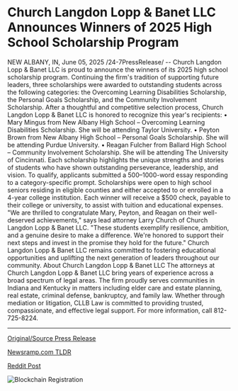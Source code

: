 # Church Langdon Lopp &amp; Banet LLC Announces Winners of 2025 High School Scholarship Program

NEW ALBANY, IN, June 05, 2025 /24-7PressRelease/ -- Church Langdon Lopp & Banet LLC is proud to announce the winners of its 2025 high school scholarship program. Continuing the firm's tradition of supporting future leaders, three scholarships were awarded to outstanding students across the following categories: the Overcoming Learning Disabilities Scholarship, the Personal Goals Scholarship, and the Community Involvement Scholarship.  After a thoughtful and competitive selection process, Church Langdon Lopp & Banet LLC is honored to recognize this year's recipients: • Mary Mingus from New Albany High School – Overcoming Learning Disabilities Scholarship. She will be attending Taylor University. • Peyton Brown from New Albany High School – Personal Goals Scholarship. She will be attending Purdue University. • Reagan Fulcher from Ballard High School – Community Involvement Scholarship. She will be attending The University of Cincinnati.  Each scholarship highlights the unique strengths and stories of students who have shown outstanding perseverance, leadership, and vision.  To qualify, applicants submitted a 500–1000-word essay responding to a category-specific prompt. Scholarships were open to high school seniors residing in eligible counties and either accepted to or enrolled in a 4-year college institution. Each winner will receive a $500 check, payable to their college or university, to assist with tuition and educational expenses.  "We are thrilled to congratulate Mary, Peyton, and Reagan on their well-deserved achievements," says lead attorney Larry Church of Church Langdon Lopp & Banet LLC. "These students exemplify resilience, ambition, and a genuine desire to make a difference. We're honored to support their next steps and invest in the promise they hold for the future."  Church Langdon Lopp & Banet LLC remains committed to fostering educational opportunities and uplifting the next generation of leaders throughout our community.  About Church Langdon Lopp & Banet LLC The attorneys at Church Langdon Lopp & Banet LLC bring years of experience across a broad spectrum of legal areas. The firm proudly serves communities in Indiana and Kentucky in matters including elder care and estate planning, real estate, criminal defense, bankruptcy, and family law. Whether through mediation or litigation, CLLB Law is committed to providing trusted, compassionate, and effective legal support. For more information, call 812-725-8224. 

---

[Original/Source Press Release](https://www.24-7pressrelease.com/press-release/523470/church-langdon-lopp-banet-llc-announces-winners-of-2025-high-school-scholarship-program)
                    

[Newsramp.com TLDR](https://newsramp.com/curated-news/church-langdon-lopp-banet-llc-awards-2025-scholarships-to-future-leaders/395c45611069ea605582815be3e84cd0) 

 



[Reddit Post](https://www.reddit.com/r/newsramp/comments/1l3t22w/church_langdon_lopp_banet_llc_awards_2025/) 



![Blockchain Registration](https://cdn.newsramp.app/24-7PressRelease/qrcode/256/5/airyjXAk.webp)